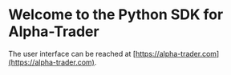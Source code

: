 # Welcome to the Python SDK for Alpha-Trader

The user interface can be reached at [https://alpha-trader.com](https://alpha-trader.com).